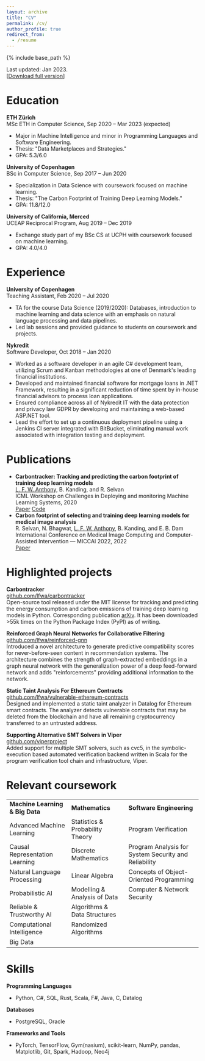 ```yaml
---
layout: archive
title: "CV"
permalink: /cv/
author_profile: true
redirect_from:
  - /resume
---
```


{% include base_path %}

Last updated: Jan 2023.\
[[Download full version](../files/cv.pdf)]

Education
======
**ETH Zürich**\
MSc ETH in Computer Science, Sep 2020 &ndash; Mar 2023 (expected)
* Major in Machine Intelligence and minor in Programming Languages and Software Engineering.
* Thesis: "Data Marketplaces and Strategies."
* GPA: 5.3/6.0

**University of Copenhagen**\
BSc in Computer Science, Sep 2017 &ndash; Jun 2020
* Specialization in Data Science with coursework focused on machine learning.
* Thesis: "The Carbon Footprint of Training Deep Learning Models."
* GPA: 11.8/12.0

**University of California, Merced**\
UCEAP Reciprocal Program, Aug 2019 &ndash; Dec 2019
* Exchange study part of my BSc CS at UCPH with coursework focused on machine learning.
* GPA: 4.0/4.0

Experience
======
**University of Copenhagen**\
Teaching Assistant, Feb 2020 &ndash; Jul 2020
* TA for the course Data Science (2019/2020): Databases, introduction to machine learning and data science with an emphasis on natural language processing and data pipelines.
* Led lab sessions and provided guidance to students on coursework and projects.

**Nykredit**\
Software Developer, Oct 2018 &ndash; Jan 2020
* Worked as a software developer in an agile C\# development team, utilizing Scrum and Kanban methodologies at one of Denmark's leading financial institutions.
* Developed and maintained financial software for mortgage loans in .NET Framework, resulting in a significant reduction of time spent by in-house financial advisors to process loan applications.
* Ensured compliance across all of Nykredit IT with the data protection and privacy law GDPR by developing and maintaining a web-based ASP.NET tool.
* Lead the effort to set up a continuous deployment pipeline using a Jenkins CI server integrated with BitBucket, eliminating manual work associated with integration testing and deployment.

Publications
======
* **Carbontracker: Tracking and predicting the carbon footprint of training deep learning models**\
<ins>L. F. W. Anthony</ins>, B. Kanding, and R. Selvan\
ICML Workshop on Challenges in Deploying and monitoring Machine Learning Systems, 2020\
<a href="https://arxiv.org/abs/2007.03051" class="btn btn-sm z-depth-0" role="button" target="_blank" rel="noopener noreferrer">Paper</a> <a href="https://github.com/lfwa/carbontracker" class="btn btn-sm z-depth-0" role="button" target="_blank" rel="noopener noreferrer">Code</a>
* **Carbon footprint of selecting and training deep learning models for medical image analysis**\
R. Selvan, N. Bhagwat, <ins>L. F. W. Anthony</ins>, B. Kanding, and E. B. Dam\
International Conference on Medical Image Computing and Computer-Assisted Intervention &mdash; MICCAI 2022, 2022\
<a href="https://arxiv.org/abs/2203.02202" class="btn btn-sm z-depth-0" role="button" target="_blank" rel="noopener noreferrer">Paper</a>

Highlighted projects
======
**Carbontracker**\
[github.com/lfwa/carbontracker](https://github.com/lfwa/carbontracker)\
Open-source tool released under the MIT license for tracking and predicting the energy consumption and carbon emissions of training deep learning models in Python. Corresponding publication [arXiv](https://arxiv.org/abs/2007.03051). It has been downloaded $>$$55$k times on the Python Package Index (PyPI) as of writing.

**Reinforced Graph Neural Networks for Collaborative Filtering**\
[github.com/lfwa/reinforced-gnn](https://github.com/lfwa/reinforced-gnn)\
Introduced a novel architecture to generate predictive compatibility scores for never-before-seen content in recommendation systems. The architecture combines the strength of graph-extracted embeddings in a graph neural network with the generalization power of a deep feed-forward network and adds "reinforcements" providing additional information to the network.

**Static Taint Analysis For Ethereum Contracts**\
[github.com/lfwa/vulnerable-ethereum-contracts](https://github.com/lfwa/vulnerable-ethereum-contracts)\
Designed and implemented a static taint analyzer in Datalog for Ethereum smart contracts. The analyzer detects vulnerable contracts that may be deleted from the blockchain and have all remaining cryptocurrency transferred to an untrusted address.

**Supporting Alternative SMT Solvers in Viper**\
[github.com/viperproject](https://github.com/viperproject)\
Added support for multiple SMT solvers, such as cvc5, in the symbolic-execution based automated verification backend written in Scala for the program verification tool chain and infrastructure, Viper.

Relevant coursework
======
<table>
    <tr>
        <td><b>Machine Learning &amp; Big Data</b></td>
        <td><b>Mathematics</b></td>
        <td><b>Software Engineering</b></td>
    </tr>
    <tr>
        <td>Advanced Machine Learning</td>
        <td>Statistics &amp; Probability Theory</td>
        <td>Program Verification</td>
    </tr>
    <tr>
        <td>Causal Representation Learning</td>
        <td>Discrete Mathematics</td>
        <td>Program Analysis for System Security and Reliability</td>
    </tr>
    <tr>
        <td>Natural Language Processing</td>
        <td>Linear Algebra</td>
        <td>Concepts of Object-Oriented Programming</td>
    </tr>
    <tr>
        <td>Probabilistic AI</td>
        <td>Modelling &amp; Analysis of Data</td>
        <td>Computer &amp; Network Security</td>
    </tr>
    <tr>
        <td>Reliable &amp; Trustworthy AI</td>
        <td>Algorithms &amp; Data Structures</td>
        <td></td>
    </tr>
    <tr>
        <td>Computational Intelligence</td>
        <td>Randomized Algorithms</td>
        <td></td>
    </tr>
    <tr>
        <td>Big Data</td>
        <td></td>
        <td></td>
    </tr>
</table>

Skills
======
**Programming Languages**
* Python, C#, SQL, Rust, Scala, F#, Java, C, Datalog

**Databases**
* PostgreSQL, Oracle

**Frameworks and Tools**
* PyTorch, TensorFlow, Gym(nasium), scikit-learn, NumPy, pandas, Matplotlib, Git, Spark, Hadoop, Neo4j
